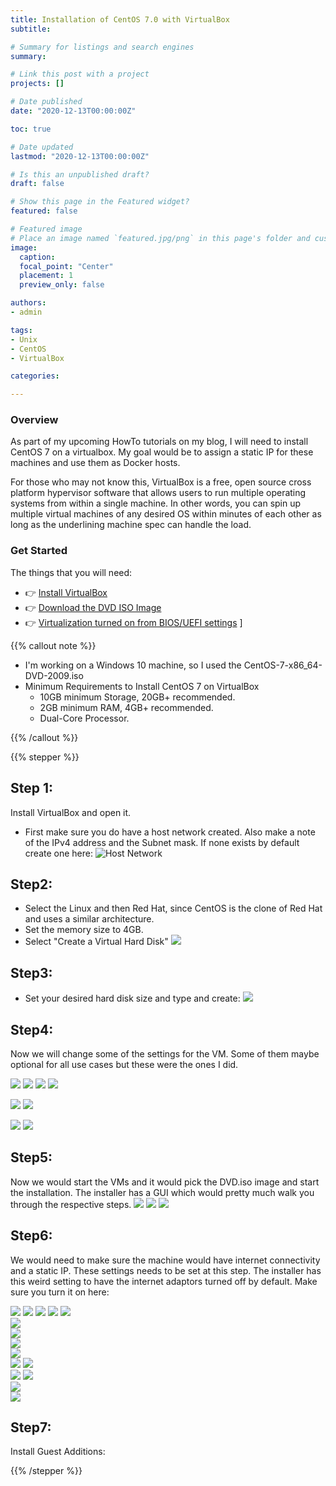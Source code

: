 ```yaml
---
title: Installation of CentOS 7.0 with VirtualBox
subtitle:

# Summary for listings and search engines
summary:

# Link this post with a project
projects: []

# Date published
date: "2020-12-13T00:00:00Z"

toc: true

# Date updated
lastmod: "2020-12-13T00:00:00Z"

# Is this an unpublished draft?
draft: false

# Show this page in the Featured widget?
featured: false

# Featured image
# Place an image named `featured.jpg/png` in this page's folder and customize its options here.
image:
  caption:
  focal_point: "Center"
  placement: 1
  preview_only: false

authors:
- admin

tags:
- Unix
- CentOS
- VirtualBox

categories:

---
```


<!--more-->

### Overview

As part of my upcoming HowTo tutorials on my blog, I will need to install CentOS 7 on a virtualbox. My goal would be to assign a static IP for these machines and use them as Docker hosts.

For those who may not know this, VirtualBox is a free, open source cross platform hypervisor software that allows users to run multiple operating systems from within a single machine. In other words, you can spin up multiple virtual machines of any desired OS within minutes of each other as long as the underlining machine spec can handle the load.

### Get Started

The things that you will need:

- 👉 [Install VirtualBox](https://www.virtualbox.org/wiki/Downloads/)
- 👉 [Download the DVD ISO Image](https://www.centos.org/download/)
- 👉 [Virtualization turned on from BIOS/UEFI settings]()
]

{{% callout note %}}

* I'm working on a Windows 10 machine, so I used the CentOS-7-x86_64-DVD-2009.iso
* Minimum Requirements to Install CentOS 7 on VirtualBox
  * 10GB minimum Storage, 20GB+ recommended.
  * 2GB minimum RAM, 4GB+ recommended.
  * Dual-Core Processor.

{{% /callout %}}

{{% stepper %}}
<div class="step">
  
  ## Step 1:
  Install VirtualBox and open it.
  - First make sure you do have a host network created. Also make a note of the IPv4 address and the Subnet mask. If none exists by default create one here:
  ![Host Network](/images/uploads/Centos-1.PNG)

</div>
<div class="step">

  ## Step2:
  - Select the Linux and then Red Hat, since CentOS is the clone of Red Hat and uses a similar architecture.
  - Set the memory size to 4GB.
  - Select "Create a Virtual Hard Disk"
    ![](/images/uploads/Centos-2.PNG)

</div>
<div class="step">
  
  ## Step3:
  - Set your desired hard disk size and type and create:
  ![](/images/uploads/Centos-3.PNG)

</div>
<div class="step">
  
  ## Step4:

  Now we will change some of the settings for the VM. Some of them maybe optional for all use cases but these were the ones I did.

  ![](/images/uploads/Centos-4.PNG)
  ![](/images/uploads/Centos-5.PNG)
  ![](/images/uploads/Centos-6.PNG)
  ![](/images/uploads/Centos-7.PNG)

  ![](/images/uploads/Centos-8.PNG)
  ![](/images/uploads/virtualbox-nat.png)

  ![](/images/uploads/Centos-9.PNG)
  ![](/images/uploads/virtualbox-hostonly.png)
  
</div>
<div class="step">
  
  ## Step5:

  Now we would start the VMs and it would pick the DVD.iso image and start the installation. The installer has a GUI which would pretty much walk you through the respective steps.
    ![](/images/uploads/Centos-10.PNG)
    ![](/images/uploads/Centos-11.PNG)
    ![](/images/uploads/Centos-12.PNG)
  
</div>
<div class="step">
  
  ## Step6:

  We would need to make sure the machine would have internet connectivity and a static IP. These settings needs to be set at this step. The installer has this weird setting to have the internet adaptors turned off by default. Make sure you turn it on here:

  ![](/images/uploads/Centos-13.PNG)
  ![](/images/uploads/Centos-14.PNG)
  ![](/images/uploads/Centos-15.PNG)
  ![](/images/uploads/Centos-17.PNG)
  ![](/images/uploads/Centos-18.PNG)  
  ![](/images/uploads/Centos-19.PNG)  
  ![](/images/uploads/Centos-20.PNG)  
  ![](/images/uploads/Centos-21.PNG)  
  ![](/images/uploads/Centos-22.PNG)    
  ![](/images/uploads/Centos-23.PNG)
  ![](/images/uploads/Centos-24.PNG)  
  ![](/images/uploads/Centos-25.PNG)
  ![](/images/uploads/Centos-26.PNG)        
  ![](/images/uploads/Centos-27.PNG)  
  ![](/images/uploads/Centos-28.PNG) 
  
</div>
<div class="step">
  
  ## Step7:

  Install Guest Additions: 
  
</div>
{{% /stepper %}}
